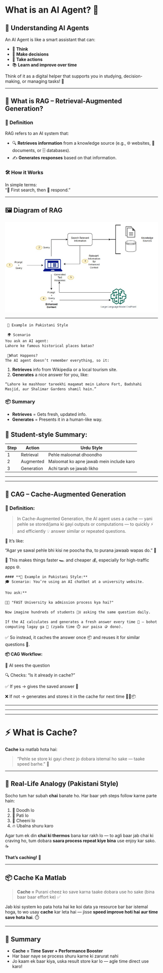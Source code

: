 # What is an AI Agent? 🤖

## 🌟 Understanding AI Agents  

An AI Agent is like a smart assistant that can:  

- 🧠 **Think**  
- 🤔 **Make decisions**  
- 🏃 **Take actions**  
- 📚 **Learn and improve over time**  

Think of it as a digital helper that supports you in studying, decision-making, or managing tasks! 🚀  

---

## 🤖 What is RAG – Retrieval-Augmented Generation?  

### 📖 **Definition**  
RAG refers to an AI system that:  
- 🔍 **Retrieves information** from a knowledge source (e.g., 🌐 websites, 📄 documents, or 🗄️ databases).  
- ✍️ **Generates responses** based on that information.  

### 🛠️ **How it Works**  
In simple terms:  
“🔎 First search, then 💬 respond.”  

---

## 🖼️ Diagram of RAG  
![Diagram of RAG](rag.jpg)  

---

     🧠 Example in Pakistani Style  

     🌍 Scenario  
    You ask an AI agent:  
    Lahore ke famous historical places batao?  

     🤔What Happens?  
    The AI agent doesn’t remember everything, so it:  
  1. **Retrieves** info from Wikipedia or a local tourism site.  
  2. **Generates** a nice answer for you, like:  

    “Lahore ke mashhoor tareekhi maqamat mein Lahore Fort, Badshahi Masjid, aur Shalimar Gardens shamil hain.”  

### 📦 **Summary**  
- **Retrieves** = Gets fresh, updated info.  
- **Generates** = Presents it in a human-like way.  

## 🧠 Student-style Summary:

Step | Action  | Urdu Style|
|----|---------|-----------|
|1 | Retrieval | Pehle maloomat dhoondho|
|2 | Augmented | Maloomat ko apne jawab mein include karo|
|3 | Generation | Achi tarah se jawab likho

***
---


## **🤖 CAG – Cache-Augmented Generation**
### **📘 Definition:**
>In Cache-Augmented Generation, the AI agent uses a cache — yani pehle se stored/jama ki gayi outputs or computations — to quickly ⚡ and efficiently 💡 answer similar or repeated questions.

🧠 It’s like:

“Agar ye sawal pehle bhi kisi ne poocha tha, to purana jawaab wapas do.” 🔁

💸 This makes things faster 🏎️ and cheaper 💰, especially for high-traffic apps 🌐.

    #### **🧠 Example in Pakistani Style:**
    🎓 Scenario: You’re using an AI chatbot at a university website.

    You ask:**

    👨‍🎓 "FAST University ka admission process kya hai?"

    Now imagine hundreds of students 🤹‍♀️ asking the same question daily.

    If the AI calculates and generates a fresh answer every time 🧮 — bohot computing lagay ga 🧯 (zyada time ⏱️ aur paisa 🪙 dono).

✅ So instead, it caches the answer once 📦 and reuses it for similar questions 🔁.

**📦 CAG Workflow:**

🤖 AI sees the question

🔍 Checks: “Is it already in cache?”

✅ If yes → gives the saved answer 💬

❌ If not → generates and stores it in the cache for next time 🧠➕📦

***
***
---
# ⚡ What is Cache?

**Cache** ka matlab hota hai:

> “Pehle se store ki gayi cheez jo dobara istemal ho sake — taake speed barhe.” 🚀

---

## 💬 Real-Life Analogy (Pakistani Style)

Socho tum har subah **chai** banate ho. Har baar yeh steps follow karne parte hain:

1. 🥛 Doodh lo  
2. 🍃 Pati lo  
3. 🍬 Cheeni lo  
4. 🔥 Ubalna shuru karo  

Agar tum ek din **chai ki thermos** bana kar rakh lo — to agli baar jab chai ki craving ho, tum dobara **saara process repeat kiye bina** use enjoy kar sako. ☕

**That’s caching!** 🙌

---

## 📦 Cache Ka Matlab

> **Cache =** Purani cheez ko save karna taake dobara use ho sake (bina baar baar effort ke) ✅

Jab kisi system ko pata hota hai ke koi data ya resource bar bar istemal hoga, to wo usay **cache** kar leta hai — jisse **speed improve hoti hai aur time save hota hai**. ⏱️

---

## 📍 Summary

- **Cache = Time Saver + Performance Booster**
- Har baar naye se process shuru karne ki zarurat nahi
- Jo kaam ek baar kiya, uska result store kar lo — agle time direct use karo!

